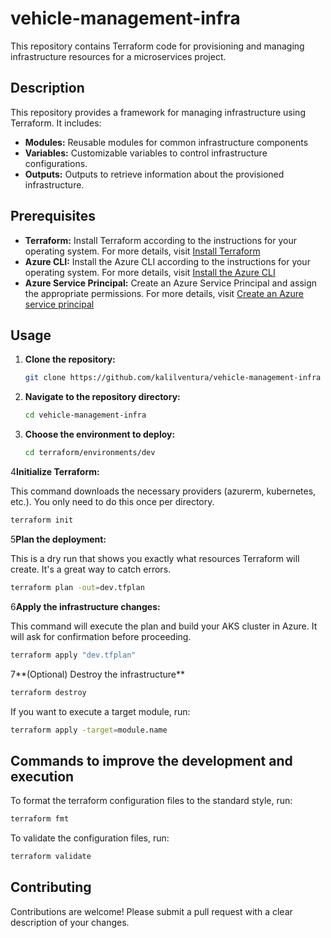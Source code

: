 # vehicle-management-infra

This repository contains Terraform code for provisioning and managing infrastructure resources
for a microservices project.

## Description

This repository provides a framework for managing infrastructure using Terraform. It includes:

* **Modules:** Reusable modules for common infrastructure components
* **Variables:** Customizable variables to control infrastructure configurations.
* **Outputs:** Outputs to retrieve information about the provisioned infrastructure.

## Prerequisites

* **Terraform:** Install Terraform according to the instructions for your operating system. For more details, visit [Install Terraform](https://developer.hashicorp.com/terraform/install)
* **Azure CLI:** Install the Azure CLI according to the instructions for your operating system. For more details, visit [Install the Azure CLI](https://docs.microsoft.com/en-us/cli/azure/install-azure-cli)
* **Azure Service Principal:** Create an Azure Service Principal and assign the appropriate permissions. For more details, visit [Create an Azure service principal](https://docs.microsoft.com/en-us/cli/azure/create-an-azure-service-principal-azure-cli)

## Usage

1. **Clone the repository:**

   ```bash
   git clone https://github.com/kalilventura/vehicle-management-infra
   ```

2. **Navigate to the repository directory:**

   ```bash
   cd vehicle-management-infra
   ```

3. **Choose the environment to deploy:**

   ```bash
   cd terraform/environments/dev
   ```

4**Initialize Terraform:**

This command downloads the necessary providers (azurerm, kubernetes, etc.). You only need to do this once per directory.

   ```bash
   terraform init
   ```

5**Plan the deployment:**

This is a dry run that shows you exactly what resources Terraform will create. It's a great way to catch errors.

   ```bash
   terraform plan -out=dev.tfplan
   ```

6**Apply the infrastructure changes:**

This command will execute the plan and build your AKS cluster in Azure. It will ask for confirmation before proceeding.

   ```bash
   terraform apply "dev.tfplan"
   ```

7**(Optional) Destroy the infrastructure**

   ```bash
   terraform destroy
   ```

If you want to execute a target module, run:

   ```bash
   terraform apply -target=module.name
   ```

## Commands to improve the development and execution

To format the terraform configuration files to the standard style, run:

   ```bash
   terraform fmt
   ```

To validate the configuration files, run:

   ```bash
   terraform validate
   ```

## Contributing

Contributions are welcome! Please submit a pull request with a clear description of your changes.
